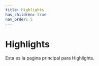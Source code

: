 ```yaml
---
title: Highlights
has_children: true
nav_order: 5
---
```


# Highlights

Esta es la pagina principal para Highlights.
